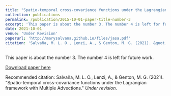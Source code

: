 ```yaml
---
title: "Spatio-temporal cross-covariance functions under the Lagrangian framework with Multiple Advections"
collection: publications
permalink: /publication/2015-10-01-paper-title-number-3
excerpt: 'This paper is about the number 3. The number 4 is left for future work.'
date: 2021-10-01
venue: 'Under Revision'
paperurl: 'http://marysalvana.github.io/files/jasa.pdf'
citation: 'Salvaña, M. L. O., Lenzi, A., & Genton, M. G. (2021). &quot;Spatio-temporal cross-covariance functions under the Lagrangian framework with Multiple Advections.&quot; <i>Advances in Contemporary Statistics and Econometrics</i>. Under revision.'
---
```

This paper is about the number 3. The number 4 is left for future work.

[Download paper here](http://marysalvana.github.io/files/jasa.pdf)

Recommended citation: Salvaña, M. L. O., Lenzi, A., & Genton, M. G. (2021). "Spatio-temporal cross-covariance functions under the Lagrangian framework with Multiple Advections." <i>Under revision</i>.
